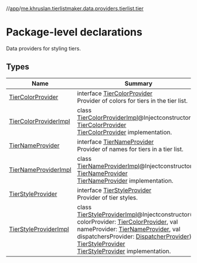 //[app](../../index.md)/[me.khruslan.tierlistmaker.data.providers.tierlist.tier](index.md)

# Package-level declarations

Data providers for styling tiers.

## Types

| Name | Summary |
|---|---|
| [TierColorProvider](-tier-color-provider/index.md) | interface [TierColorProvider](-tier-color-provider/index.md)<br>Provider of colors for tiers in the tier list. |
| [TierColorProviderImpl](-tier-color-provider-impl/index.md) | class [TierColorProviderImpl](-tier-color-provider-impl/index.md)@Injectconstructor : [TierColorProvider](-tier-color-provider/index.md)<br>[TierColorProvider](-tier-color-provider/index.md) implementation. |
| [TierNameProvider](-tier-name-provider/index.md) | interface [TierNameProvider](-tier-name-provider/index.md)<br>Provider of names for tiers in a tier list. |
| [TierNameProviderImpl](-tier-name-provider-impl/index.md) | class [TierNameProviderImpl](-tier-name-provider-impl/index.md)@Injectconstructor : [TierNameProvider](-tier-name-provider/index.md)<br>[TierNameProvider](-tier-name-provider/index.md) implementation. |
| [TierStyleProvider](-tier-style-provider/index.md) | interface [TierStyleProvider](-tier-style-provider/index.md)<br>Provider of tier styles. |
| [TierStyleProviderImpl](-tier-style-provider-impl/index.md) | class [TierStyleProviderImpl](-tier-style-provider-impl/index.md)@Injectconstructor(val colorProvider: [TierColorProvider](-tier-color-provider/index.md), val nameProvider: [TierNameProvider](-tier-name-provider/index.md), val dispatchersProvider: [DispatcherProvider](../me.khruslan.tierlistmaker.data.providers.dispatchers/-dispatcher-provider/index.md)) : [TierStyleProvider](-tier-style-provider/index.md)<br>[TierStyleProvider](-tier-style-provider/index.md) implementation. |
